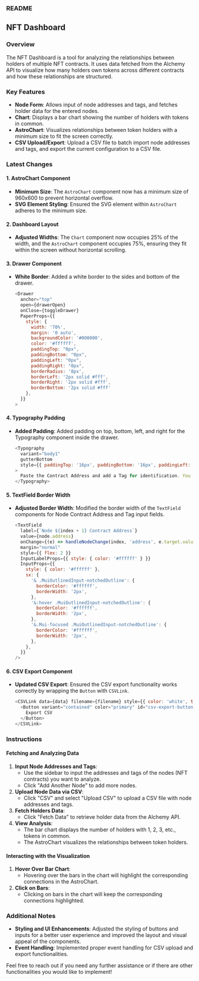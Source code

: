 ### README

## NFT Dashboard

### Overview
The NFT Dashboard is a tool for analyzing the relationships between holders of multiple NFT contracts. It uses data fetched from the Alchemy API to visualize how many holders own tokens across different contracts and how these relationships are structured.

### Key Features
- **Node Form**: Allows input of node addresses and tags, and fetches holder data for the entered nodes.
- **Chart**: Displays a bar chart showing the number of holders with tokens in common.
- **AstroChart**: Visualizes relationships between token holders with a minimum size to fit the screen correctly.
- **CSV Upload/Export**: Upload a CSV file to batch import node addresses and tags, and export the current configuration to a CSV file.

### Latest Changes

#### 1. AstroChart Component
- **Minimum Size**: The `AstroChart` component now has a minimum size of 960x600 to prevent horizontal overflow.
- **SVG Element Styling**: Ensured the SVG element within `AstroChart` adheres to the minimum size.
  
#### 2. Dashboard Layout
- **Adjusted Widths**: The `Chart` component now occupies 25% of the width, and the `AstroChart` component occupies 75%, ensuring they fit within the screen without horizontal scrolling.
  
#### 3. Drawer Component
- **White Border**: Added a white border to the sides and bottom of the drawer.
  ```javascript
  <Drawer
    anchor="top"
    open={drawerOpen}
    onClose={toggleDrawer}
    PaperProps={{
      style: {
        width: '70%',
        margin: '0 auto',
        backgroundColor: '#000000',
        color: '#ffffff',
        paddingTop: "0px",
        paddingBottom: "0px",
        paddingLeft: "0px",
        paddingRight: "0px",
        borderRadius: '8px',
        borderLeft: '2px solid #fff',
        borderRight: '2px solid #fff',
        borderBottom: '2px solid #fff'
      },
    }}
  >
  ```

#### 4. Typography Padding
- **Added Padding**: Added padding on top, bottom, left, and right for the Typography component inside the drawer.
  ```javascript
  <Typography
    variant="body1"
    gutterBottom
    style={{ paddingTop: '16px', paddingBottom: '16px', paddingLeft: '16px', paddingRight: '16px' }}
  >
    Paste the Contract Address and add a Tag for identification. You can also upload a CSV. Remember to export and store your contract lists locally, we will not save any data.
  </Typography>
  ```

#### 5. TextField Border Width
- **Adjusted Border Width**: Modified the border width of the `TextField` components for Node Contract Address and Tag input fields.
  ```javascript
  <TextField
    label={`Node ${index + 1} Contract Address`}
    value={node.address}
    onChange={(e) => handleNodeChange(index, 'address', e.target.value)}
    margin="normal"
    style={{ flex: 2 }}
    InputLabelProps={{ style: { color: '#ffffff' } }}
    InputProps={{
      style: { color: '#ffffff' },
      sx: {
        '& .MuiOutlinedInput-notchedOutline': {
          borderColor: '#ffffff',
          borderWidth: '2px',
        },
        '&:hover .MuiOutlinedInput-notchedOutline': {
          borderColor: '#ffffff',
          borderWidth: '2px',
        },
        '&.Mui-focused .MuiOutlinedInput-notchedOutline': {
          borderColor: '#ffffff',
          borderWidth: '2px',
        },
      },
    }}
  />
  ```

#### 6. CSV Export Component
- **Updated CSV Export**: Ensured the CSV export functionality works correctly by wrapping the `Button` with `CSVLink`.
  ```javascript
  <CSVLink data={data} filename={filename} style={{ color: 'white', textDecoration: 'none' }}>
    <Button variant="contained" color="primary" id="csv-export-button">
      Export CSV
    </Button>
  </CSVLink>
  ```

### Instructions

#### Fetching and Analyzing Data
1. **Input Node Addresses and Tags**:
   - Use the sidebar to input the addresses and tags of the nodes (NFT contracts) you want to analyze.
   - Click "Add Another Node" to add more nodes.
2. **Upload Node Data via CSV**:
   - Click "CSV" and select "Upload CSV" to upload a CSV file with node addresses and tags.
3. **Fetch Holders Data**:
   - Click "Fetch Data" to retrieve holder data from the Alchemy API.
4. **View Analysis**:
   - The bar chart displays the number of holders with 1, 2, 3, etc., tokens in common.
   - The AstroChart visualizes the relationships between token holders.

#### Interacting with the Visualization
1. **Hover Over Bar Chart**:
   - Hovering over the bars in the chart will highlight the corresponding connections in the AstroChart.
2. **Click on Bars**:
   - Clicking on bars in the chart will keep the corresponding connections highlighted.

### Additional Notes
- **Styling and UI Enhancements**: Adjusted the styling of buttons and inputs for a better user experience and improved the layout and visual appeal of the components.
- **Event Handling**: Implemented proper event handling for CSV upload and export functionalities.

Feel free to reach out if you need any further assistance or if there are other functionalities you would like to implement!